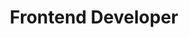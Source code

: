 ---
name: Alejandro Ginés
title: Frontend Developer
email: alejandro.ginesmartinez@gmail.com
linkedin: linkedin.com/in/alejandrogines
github: github.com/alexBCN84
address: 114 Otto-Suhr-Allee Berlin DE
keySkills:
  - skill: Web development & Maintenance
softSkills:
  - heading: UI Styling
    subheading: CSS, SCSS, CSS in JS, CSS Modules.
experience:
  - company: Zalando SE
    title: Frontend Engineer
    skills: HTML, CSS JavaScript, Angujar, React, AWS, NPM / Yarn, Git, NodeJS
    place: Berlin, DE
    dates: Oct 2016 - Present
volunteer: 
  - organisation:  Teachsurfing -Economic Empowerment for Refugees
    role: Javascript Instructor 
    linktointro: Read about this experience here
    linkto: https://www.teachsurfing.org/#/stories/74
    contribution:  Creation and facilitation of a series of workshops around basic Javacript and the DOM
    details:
      - detail: Co-created and delivered resources and training supporting Syrian refugees to get into Berlin the Tech scene.
      - detail: In partnership with, the program offered 2 internships for most successful candidates.
trainings:
  - trainingProvider: Women Tech Maker Berlin
    trainingCourse: "JS Crash Course: Developing a Backend Application with NodeJS" 
    location: Berlin, DE
    dates: Oct – Dec 2017
education:
  - title: Bachelor’s in Linguistics, Translation & Interpreting
    provider: POMPEU FABRA UNIVERSITY.
    location: Barcelona, SP
    year: 2016
languages: Spanish & Catalan – native | English, French & Italian – fluent | German – intermediate level
---